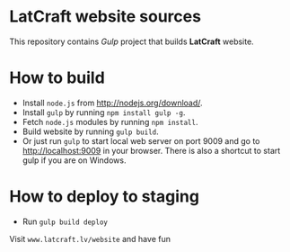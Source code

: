 # LatCraft website sources

This repository contains *Gulp* project that builds **LatCraft** website.

# How to build

- Install `node.js` from <http://nodejs.org/download/>.
- Install `gulp` by running `npm install gulp -g`.
- Fetch `node.js` modules by running `npm install`.
- Build website by running `gulp build`.
- Or just run `gulp` to start local web server on port 9009 and go to <http://localhost:9009> in your browser. There is also a shortcut to start gulp if you are on Windows. 

# How to deploy to staging 

- Run `gulp build deploy`

Visit `www.latcraft.lv/website` and have fun

